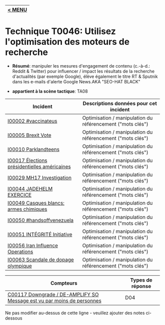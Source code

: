 |[< MENU](../../README.md)|
|---|
# Technique T0046: Utilisez l'optimisation des moteurs de recherche

* **Résumé**: manipuler les mesures d'engagement de contenu (c.-à-d.: Reddit & Twitter) pour influencer / impact les résultats de la recherche d'actualités (par exemple Google), élève également le titre RT & Sputnik dans les e-mails d'alerte Google News.AKA "SEO-HAT BLACK"

* **appartient à la scène tactique**: TA08


|Incident |Descriptions données pour cet incident |
|-------- |-------------------- |
|[I00002 #vaccinateus](../../generated_pages/incidents/I00002.md) |Optimisation / manipulation du référencement ("mots clés") |
|[I00005 Brexit Vote](../../generated_pages/incidents/I00005.md) |Optimisation / manipulation du référencement ("mots clés") |
|[I00010 Parklandteens](../../generated_pages/incidents/I00010.md) |Optimisation / manipulation du référencement ("mots clés") |
|[I00017 Élections présidentielles américaines](../../generated_pages/incidents/I00017.md) |Optimisation / manipulation du référencement ("mots clés") |
|[I00029 MH17 Investigation](../../generated_pages/incidents/I00029.md) |Optimisation / manipulation du référencement ("mots clés") ||[I00032 Kavanaugh](../../generated_pages/incidents/I00032.md) |Optimisation / manipulation du référencement ("mots clés") |
|[I00044 JADEHELM EXERCICE](../../generated_pages/incidents/I00044.md) |Optimisation / manipulation du référencement ("mots clés") |
|[I00049 Casques blancs: armes chimiques](../../generated_pages/incidents/I00049.md) |Optimisation / manipulation du référencement ("mots clés") |
|[I00050 #handsoffvenezuela](../../generated_pages/incidents/I00050.md) |Optimisation / manipulation du référencement ("mots clés") |
|[I00051 INTÉGRITÉ Initiative](../../generated_pages/incidents/I00051.md) |Optimisation / manipulation du référencement ("mots clés") |
|[I00056 Iran Influence Operations](../../generated_pages/incidents/I00056.md) |Optimisation / manipulation du référencement ("mots clés") |
|[I00063 Scandale de dopage olympique](../../generated_pages/incidents/I00063.md) |Optimisation / manipulation du référencement ("mots clés") |



|Compteurs |Types de réponse |
|-------- |-------------- |
|[C00117 Downgrade / DE-AMPLIFY SO Message est vu par moins de personnes](../../generated_pages/counters/C00117.md) |D04 |


Ne pas modifier au-dessus de cette ligne - veuillez ajouter des notes ci-dessous